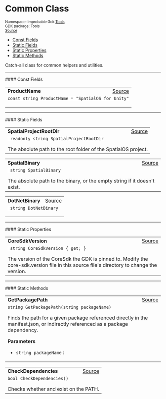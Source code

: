 
# Common Class
<sup>
Namespace: Improbable.Gdk.<a href="{{urlRoot}}/api/tools-index">Tools</a><br/>
GDK package: Tools<br/>
<a href="https://www.github.com/spatialos/gdk-for-unity/blob/0.2.3/workers/unity/Packages/com.improbable.gdk.tools/Common.cs/#L14">Source</a>
<style>
a code {
                    padding: 0em 0.25em!important;
}
code {
                    background-color: #ffffff!important;
}
</style>
</sup>
<nav id="pageToc" class="page-toc"><ul><li><a href="#const-fields">Const Fields</a>
<li><a href="#static-fields">Static Fields</a>
<li><a href="#static-properties">Static Properties</a>
<li><a href="#static-methods">Static Methods</a>
</ul></nav>

</p>



<p>Catch-all class for common helpers and utilities. </p>






</p>
<hr style="width:100%; border-top-color:#d8d8d8" />
#### Const Fields


</p>




<table width="100%">
    <tr>
        <td style="border-right:none"><b>ProductName</b></td>
        <td style="border-left:none; text-align:right"><a href="https://www.github.com/spatialos/gdk-for-unity/blob/0.2.3/workers/unity/Packages/com.improbable.gdk.tools/Common.cs/#L35">Source</a></td>
    </tr>
    <tr>
        <td colspan="2">
<code>const string ProductName = &quot;SpatialOS for Unity&quot;</code></p>


</td>
    </tr>
</table>




</p>
<hr style="width:100%; border-top-color:#d8d8d8" />
#### Static Fields


</p>




<table width="100%">
    <tr>
        <td style="border-right:none"><b>SpatialProjectRootDir</b></td>
        <td style="border-left:none; text-align:right"><a href="https://www.github.com/spatialos/gdk-for-unity/blob/0.2.3/workers/unity/Packages/com.improbable.gdk.tools/Common.cs/#L26">Source</a></td>
    </tr>
    <tr>
        <td colspan="2">
<code> readonly string SpatialProjectRootDir</code></p>
The absolute path to the root folder of the SpatialOS project. 

</td>
    </tr>
</table>


<table width="100%">
    <tr>
        <td style="border-right:none"><b>SpatialBinary</b></td>
        <td style="border-left:none; text-align:right"><a href="https://www.github.com/spatialos/gdk-for-unity/blob/0.2.3/workers/unity/Packages/com.improbable.gdk.tools/Common.cs/#L31">Source</a></td>
    </tr>
    <tr>
        <td colspan="2">
<code> string SpatialBinary</code></p>
The absolute path to the  binary, or the empty string if it doesn't exist. 

</td>
    </tr>
</table>


<table width="100%">
    <tr>
        <td style="border-right:none"><b>DotNetBinary</b></td>
        <td style="border-left:none; text-align:right"><a href="https://www.github.com/spatialos/gdk-for-unity/blob/0.2.3/workers/unity/Packages/com.improbable.gdk.tools/Common.cs/#L33">Source</a></td>
    </tr>
    <tr>
        <td colspan="2">
<code> string DotNetBinary</code></p>


</td>
    </tr>
</table>





</p>
<hr style="width:100%; border-top-color:#d8d8d8" />
#### Static Properties


</p>




<table width="100%">
    <tr>
        <td style="border-right:none"><b>CoreSdkVersion</b></td>
        <td style="border-left:none; text-align:right"><a href="https://www.github.com/spatialos/gdk-for-unity/blob/0.2.3/workers/unity/Packages/com.improbable.gdk.tools/Common.cs/#L20">Source</a></td>
    </tr>
    <tr>
        <td colspan="2">
<code> string CoreSdkVersion { get; }</code></p>
The version of the CoreSdk the GDK is pinned to. Modify the core-sdk.version file in this source file's directory to change the version. 


</td>
    </tr>
</table>





</p>
<hr style="width:100%; border-top-color:#d8d8d8" />
#### Static Methods


</p>




<table width="100%">
    <tr>
        <td style="border-right:none"><b>GetPackagePath</b></td>
        <td style="border-left:none; text-align:right"><a href="https://www.github.com/spatialos/gdk-for-unity/blob/0.2.3/workers/unity/Packages/com.improbable.gdk.tools/Common.cs/#L64">Source</a></td>
    </tr>
    <tr>
        <td colspan="2">
<code>string GetPackagePath(string packageName)</code></p>
Finds the path for a given package referenced directly in the manifest.json, or indirectly referenced as a package dependency. 


</p>

<b>Parameters</b>

<ul>
<li><code>string packageName</code> : </li>
</ul>





</td>
    </tr>
</table>


<table width="100%">
    <tr>
        <td style="border-right:none"><b>CheckDependencies</b></td>
        <td style="border-left:none; text-align:right"><a href="https://www.github.com/spatialos/gdk-for-unity/blob/0.2.3/workers/unity/Packages/com.improbable.gdk.tools/Common.cs/#L148">Source</a></td>
    </tr>
    <tr>
        <td colspan="2">
<code>bool CheckDependencies()</code></p>
Checks whether  and  exist on the PATH. 





</td>
    </tr>
</table>







